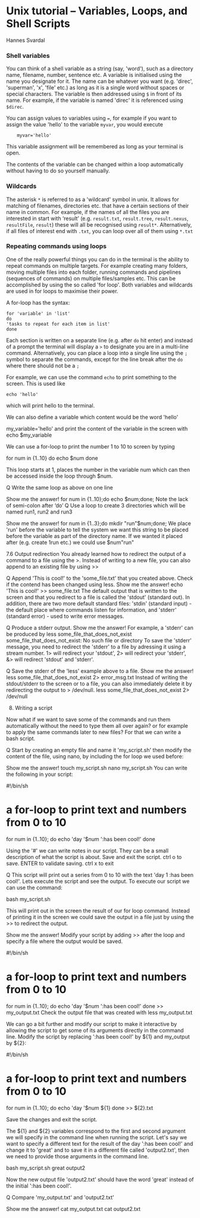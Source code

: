 # Unix tutorial – Variables, Loops, and Shell Scripts
Hannes Svardal





### Shell variables

You can think of a shell variable as a string (say, 'word'), 
such as a directory name, filename, number, sentence etc.
A variable is initialised using the name you designate for it. The name can be whatever you want (e.g. 'direc', 'superman', 'x', 'file' etc.) as long as it is a single word without spaces or special characters. The variable is then addressed using `$` in front of its name. For example, if the variable is named 'direc' it is referenced using `$direc`.

You can assign values to variables using `=`, for example if you want to assign the value 'hello' to the variable `myvar`, you would execute

        myvar='hello'

This variable assignment will be remembered as long as your terminal is open.

The contents of the variable can be changed within a loop automatically without having to do so yourself manually.

### Wildcards

The asterisk `*` is referred to as a 'wildcard' symbol in unix. It allows for matching of filenames, directories etc. that have a certain sections of their name in common.
For example, if the names of all the files you are interested in start with ‘result’ (e.g. `result.txt`, `result.tree`, `result.nexus`, `resultFile`, `result`) these will all be recognised using `result*`.
Alternatively, if all files of interest end with `.txt`, you can loop over all of them using `*.txt`

### Repeating commands using loops

One of the really powerful things you can do in the terminal is the ability to repeat commands on multiple targets. For example creating many folders, moving multiple files into each folder, running commands and pipelines (sequences of commands) on multiple files/samples etc.
This can be accomplished by using the so called 'for loop'. Both variables and wildcards are used in for loops to maximise their power.

A for-loop has the syntax:

```
for 'variable' in 'list'
do
'tasks to repeat for each item in list'
done
```

Each section is written on a separate line (e.g. after `do` hit enter) and instead of a prompt the terminal will display a `>` to designate you are in a multi-line command.
Alternatively, you can place a loop into a single line using the `;` symbol to separate the commands, except for the line break after the `do` where there should not be a `;`

For example, we can use the command `echo` to print something to the screen. This is used like

    echo 'hello'

which will print hello to the terminal.



We can also define a variable which content would be the word 'hello'

my_variable='hello' and print the content of the variable in the screen with echo $my_variable

We can use a for-loop to print the number 1 to 10 to screen by typing

for num in {1..10}
do
echo $num
done

This loop starts at 1, places the number in the variable num which can then be accessed inside the loop through $num.

Q Write the same loop as above on one line

Show me the answer!
for num in {1..10};do echo $num;done;
Note the lack of semi-colon after ‘do’
Q Use a loop to create 3 directories which will be named run1, run2 and run3

Show me the answer!
for num in {1..3};do mkdir "run"$num;done;
We place 'run' before the variable to tell the system we want this string to be placed before the variable as part of the directory name. If we wanted it placed after (e.g. create 1run etc.) we could use $num"run"


7.6 Output redirection
You already learned how to redirect the output of a command to a file using the >. Instead of writing to a new file, you can also append to an existing file by using >>

Q Append 'This is cool!' to the 'some_file.txt' that you created above. Check if the contend has been changed using less.
Show me the answer!
echo 'This is cool!' >> some_file.txt
The default output that is written to the screen and that you redirect to a file is called the 'stdout' (standard out). In addition, there are two more default standard files: 'stdin' (standard input) - the default place where commands listen for information, and 'stderr' (standard error) - used to write error messages.

Q Produce a stderr output.
Show me the answer!
For example, a 'stderr' can be produced by less some_file_that_does_not_exist
some_file_that_does_not_exist: No such file or directory
To save the 'stderr' message, you need to redirect the 'stderr' to a file by adressing it using a stream number.
1> will redirect your 'stdout',
2> will redirect your 'stderr',
&> will redirect 'stdout' and 'stderr'.

Q Save the stderr of the 'less' example above to a file.
Show me the answer!
less some_file_that_does_not_exist 2> error_msg.txt
Instead of writing the stdout/stderr to the screen or to a file, you can also immediately delete it by redirecting the output to > /dev/null.
less some_file_that_does_not_exist 2> /dev/null


8) Writing a script

Now what if we want to save some of the commands and run them automatically without the need to type them all over again? or for example to apply the same commands later to new files? For that we can write a bash script.

Q Start by creating an empty file and name it 'my_script.sh' then modify the content of the file, using nano, by including the for loop we used before:

Show me the answer!
touch my_script.sh
nano my_script.sh
You can write the following in your script:

#!/bin/sh
# a for-loop to print text and numbers from 0 to 10
for num in {1..10}; do
echo 'day '$num ':has been cool!'
done

Using the '#' we can write notes in our script. They can be a small description of what the script is about.
Save and exit the script. ctrl o to save. ENTER to validate saving. ctrl x to exit

Q This script will print out a series from 0 to 10 with the text 'day 1 :has been cool!'. Lets execute the script and see the output. To execute our script we can use the command:

bash my_script.sh

This will print out in the screen the result of our for loop command.
Instead of printing it in the screen we could save the output in a file just by using the >> to redirect the output.

Show me the answer!
Modify your script by adding >> after the loop and specify a file where the output would be saved.

#!/bin/sh
# a for-loop to print text and numbers from 0 to 10
for num in {1..10}; do
echo 'day '$num ':has been cool!'
done >> my_output.txt
Check the output file that was created with less my_output.txt

We can go a bit further and modify our script to make it interactive by allowing the script to get some of its arguments directly in the command line.
Modify the script by replacing ':has been cool!' by ${1} and my_output by ${2}:

#!/bin/sh
# a for-loop to print text and numbers from 0 to 10
for num in {1..10}; do
echo 'day '$num ${1}
done >> ${2}.txt

Save the changes and exit the script.

The ${1} and ${2} variables correspond to the first and second argument we will specify in the command line when running the script. Let's say we want to specify a different text for the result of the day ':has been cool!' and change it to 'great' and to save it in a different file called 'output2.txt', then we need to provide those arguments in the command line.

bash my_script.sh great output2

Now the new output file 'output2.txt' should have the word 'great' instead of the initial ':has been cool!'.

Q Compare 'my_output.txt' and 'output2.txt'

Show me the answer!
cat my_output.txt
cat output2.txt


